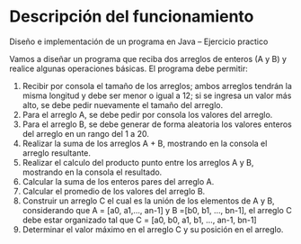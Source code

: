 # Descripción del funcionamiento

Diseño e implementación de un programa en Java – Ejercicio practico

Vamos a diseñar un programa que reciba dos arreglos de enteros (A y B) y realice algunas operaciones básicas.
El programa debe permitir:
1. Recibir por consola el tamaño de los arreglos; ambos arreglos tendrán la misma longitud y debe ser menor o
igual a 12; si se ingresa un valor más alto, se debe pedir nuevamente el tamaño del arreglo.
2. Para el arreglo A, se debe pedir por consola los valores del arreglo.
3. Para el arreglo B, se debe generar de forma aleatoria los valores enteros del arreglo en un rango del 1 a 20.
4. Realizar la suma de los arreglos A + B, mostrando en la consola el arreglo resultante.
5. Realizar el calculo del producto punto entre los arreglos A y B, mostrando en la consola el resultado.
6. Calcular la suma de los enteros pares del arreglo A.
7. Calcular el promedio de los valores del arreglo B.
8. Construir un arreglo C el cual es la unión de los elementos de A y B, considerando que A = [a0, a1,…, an-1] y
B =[b0, b1, …, bn-1], el arreglo C debe estar organizado tal que C = [a0, b0, a1, b1, …, an-1, bn-1]
9. Determinar el valor máximo en el arreglo C y su posición en el arreglo.

